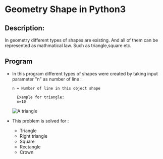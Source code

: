 # Geometry Shape in Python3 #

## Description: ##

In geometry different types of shapes are existing. And all of them can be represented as mathmatical law.
Such as triangle,square etc.

## Program ##

* In this program different types of shapes were created by taking input parameter "n" as number of line :

  ``` n = Number of line in this object shape ```
  ``` 
    Example for triangle:
    n=10 
  ```
  ![A triangle ](https://github.com/Mazhar004/Python-Programming/blob/master/Geometric%20Shape/Triangle.png)
    
 * This problem is solved for :
    * Triangle
    * Right triangle
    * Square
    * Rectangle
    * Crown
